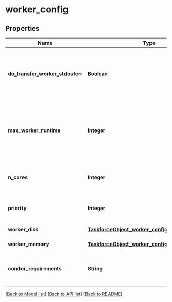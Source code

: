 # worker_config
## Properties

| Name | Type | Description | Notes |
|------------ | ------------- | ------------- | -------------|
| **do\_transfer\_worker\_stdouterr** | **Boolean** | Indicates whether to transfer back the workers&#39; stdout and stderr (accessible on the AP). | [default to null] |
| **max\_worker\_runtime** | **Integer** | The maximum runtime for a worker. Adjust this to optimize performance (e.g., to terminate slow CPUs). | [default to null] |
| **n\_cores** | **Integer** | The number of cores to request per HTCondor worker. | [default to null] |
| **priority** | **Integer** | The priority level for the HTCondor submission. | [default to null] |
| **worker\_disk** | [**TaskforceObject_worker_config_worker_disk**](TaskforceObject_worker_config_worker_disk.md) |  | [default to null] |
| **worker\_memory** | [**TaskforceObject_worker_config_worker_memory**](TaskforceObject_worker_config_worker_memory.md) |  | [default to null] |
| **condor\_requirements** | **String** | The &#39;requirements&#39; string given to the HTCondor submission. | [default to null] |

[[Back to Model list]](../README.md#documentation-for-models) [[Back to API list]](../README.md#documentation-for-api-endpoints) [[Back to README]](../README.md)


